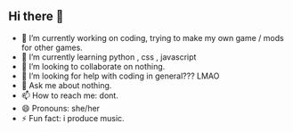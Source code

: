 ## Hi there 👋

- 🔭 I’m currently working on coding, trying to make my own game / mods for other games. 
- 🌱 I’m currently learning python , css , javascript
- 👯 I’m looking to collaborate on nothing.
- 🤔 I’m looking for help with coding in general??? LMAO
- 💬 Ask me about nothing.
- 📫 How to reach me: dont.
- 😄 Pronouns: she/her
- ⚡ Fun fact: i produce music.
